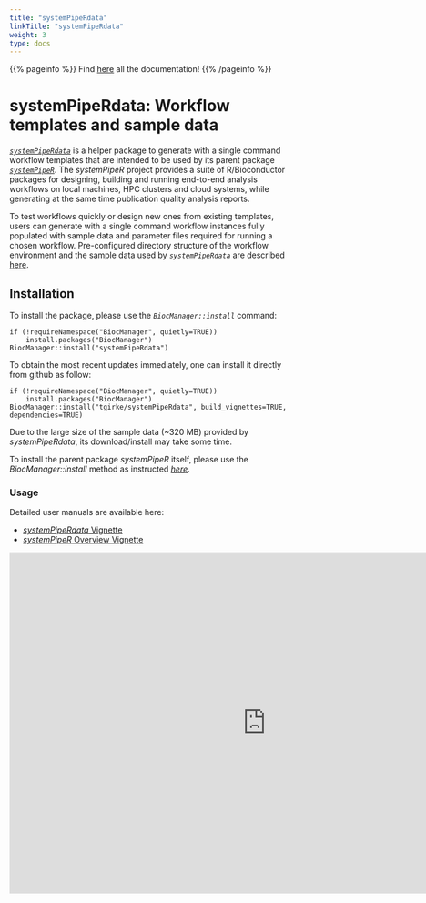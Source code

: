 ```yaml
---
title: "systemPipeRdata"
linkTitle: "systemPipeRdata"
weight: 3
type: docs
---
```


{{% pageinfo %}}
Find [here](https://systempipe.org/spr/systempiperdata/vignette/) all the documentation!
{{% /pageinfo %}}

# systemPipeRdata: Workflow templates and sample data

[_`systemPipeRdata`_](https://github.com/tgirke/systemPipeRdata) is a helper package 
to generate with a single command  workflow templates that are intended to be 
used by its parent package [_`systemPipeR`_](http://www.bioconductor.org/packages/devel/bioc/html/systemPipeR.html). 
The *systemPipeR* project provides a suite of R/Bioconductor packages for designing,
building and running end-to-end analysis workflows on local machines, HPC clusters 
and cloud systems, while generating at the same time publication quality analysis reports.

To test workflows quickly or design new ones from existing templates, users can
generate with a single command workflow instances fully populated with sample data 
and parameter files required for running a chosen workflow.
Pre-configured directory structure of the workflow environment and the sample data 
used by _`systemPipeRdata`_ are described [here](http://bioconductor.org/packages/release/bioc/vignettes/systemPipeR/inst/doc/systemPipeR.html#load-sample-data-and-workflow-templates).

## Installation 

To install the package, please use the _`BiocManager::install`_ command:
```
if (!requireNamespace("BiocManager", quietly=TRUE))
    install.packages("BiocManager")
BiocManager::install("systemPipeRdata")
```

To obtain the most recent updates immediately, one can install it directly from
github as follow:
```
if (!requireNamespace("BiocManager", quietly=TRUE))
    install.packages("BiocManager")
BiocManager::install("tgirke/systemPipeRdata", build_vignettes=TRUE, dependencies=TRUE)
```

Due to the large size of the sample data (~320 MB) provided by _systemPipeRdata_, its download/install may take some time.

To install the parent package _systemPipeR_ itself, please use the _BiocManager::install_ method as instructed
[_here_](http://www.bioconductor.org/packages/devel/bioc/html/systemPipeR.html).

### Usage

Detailed user manuals are available here: 

+ [_systemPipeRdata_ Vignette](http://www.bioconductor.org/packages/devel/data/experiment/vignettes/systemPipeRdata/inst/doc/systemPipeRdata.html)
+ [_systemPipeR_ Overview Vignette](http://www.bioconductor.org/packages/devel/bioc/vignettes/systemPipeR/inst/doc/systemPipeR.html)

<iframe width="900" height="600" src="https://systempipe.org/presentations/SPRdata/SPRdata.html#1" frameborder="0" allow="accelerometer; autoplay; encrypted-media; gyroscope; picture-in-picture" allowfullscreen></iframe>

